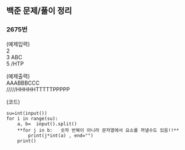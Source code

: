 ## 백준 문제/풀이 정리   

### 2675번   

(예제입력)   
2     
3 ABC    
5 /HTP    
    
(예제출력)    
AAABBBCCC    
/////HHHHHTTTTTPPPPP    
    
(코드)    
```
su=int(input())      
for i in range(su):    
    a, b=  input().split()
    **for j in b:   숫자 반복이 아니라 문자열에서 요소를 꺼낼수도 있음!!**                          
        print(j*int(a) , end="")    
    print()
```

 
